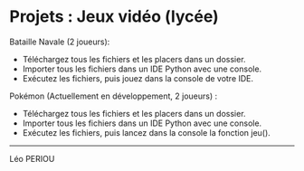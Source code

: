 # Projets : Jeux vidéo (lycée)

Bataille Navale (2 joueurs):
- Téléchargez tous les fichiers et les placers dans un dossier.
- Importer tous les fichiers dans un IDE Python avec une console.
- Exécutez les fichiers, puis jouez dans la console de votre IDE.

Pokémon (Actuellement en développement, 2 joueurs) :
- Téléchargez tous les fichiers et les placers dans un dossier.
- Importer tous les fichiers dans un IDE Python avec une console.
- Exécutez les fichiers, puis lancez dans la console la fonction jeu().

----------
Léo PERIOU
